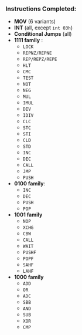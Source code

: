 ### Instructions Completed:

- **MOV** (6 variants)
- **INT** (all, except `int 03h`)
- **Conditional Jumps** (all)
- **1111 family** :
  - `LOCK`
  - `REPNZ/REPNE`
  - `REP/REPZ/REPE`
  - `HLT`
  - `CMC`
  - `TEST`
  - `NOT`
  - `NEG`
  - `MUL`
  - `IMUL`
  - `DIV`
  - `IDIV`
  - `CLC`
  - `STC`
  - `STI`
  - `CLD`
  - `STD`
  - `INC`
  - `DEC`
  - `CALL`
  - `JMP`
  - `PUSH`
- **0100 family**:
  - `INC`
  - `DEC`
  - `PUSH`
  - `POP`
- **1001 family**
  - `NOP`
  - `XCHG`
  - `CBW`
  - `CALL`
  - `WAIT`
  - `PUSHF`
  - `POPF`
  - `SAHF`
  - `LAHF`
- **1000 family**
  - `ADD`
  - `OR`
  - `ADC`
  - `SBB`
  - `AND`
  - `SUB`
  - `XOR`
  - `CMP`

